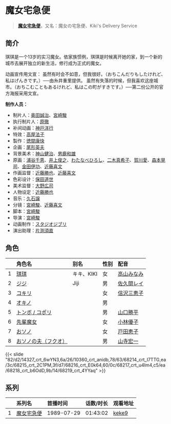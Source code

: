 # 魔女宅急便


> <u>**[魔女宅急便](https://bgm.tv/subject/305)**</u>，又名：魔女の宅急便、Kiki's Delivery Service

## 简介

琪琪是一个13岁的实习魔女。依家族惯例，琪琪是时候离开她的家，到一个新的城市去展开独立的新生活，修行成为正式的魔女。

动画宣传用文宣：
虽然有时会不如意，但我很好。（おちこんだりもしたけれど、私はげんきです。）──由糸井重里提供。
虽然有失落的时候，但我喜欢这座城市。（おちこむこともあるけれど、私はこの町がすきです。）──第二份公开的官方海报采用文宣。

**制作人员：**
- 制片人：[奥田誠治](https://bgm.tv/person/19591)、[宮崎駿](https://bgm.tv/person/1040)
- 执行制片人：[原徹](https://bgm.tv/person/1877)
- 补间动画：[神戸洋行](https://bgm.tv/person/3678)
- 特效：[高屋法子](https://bgm.tv/person/33204)
- 製作：[徳間康快](https://bgm.tv/person/2117)
- 企画：[尾形英夫](https://bgm.tv/person/1397)
- 背景美术：[神山健治](https://bgm.tv/person/660)、[男鹿和雄](https://bgm.tv/person/11681)
- 原画：[浦谷千恵](https://bgm.tv/person/20392)、[井上俊之](https://bgm.tv/person/2177)、[わたなべひろし](https://bgm.tv/person/329)、[二木真希子](https://bgm.tv/person/11680)、[賀川愛](https://bgm.tv/person/2068)、[森本晃司](https://bgm.tv/person/2301)、[金田伊功](https://bgm.tv/person/2653)、[近藤喜文](https://bgm.tv/person/1509)
- 作画监督：[近藤勝也](https://bgm.tv/person/2109)、[近藤喜文](https://bgm.tv/person/1509)
- 色彩设计：[保田道世](https://bgm.tv/person/1510)
- 美术监督：[大野広司](https://bgm.tv/person/14773)
- 人物设定：[近藤勝也](https://bgm.tv/person/2109)
- 音乐：[久石譲](https://bgm.tv/person/1638)
- 分镜：[宮崎駿](https://bgm.tv/person/1040)、[近藤喜文](https://bgm.tv/person/1509)
- 脚本：[宮崎駿](https://bgm.tv/person/1040)
- 导演：[宮崎駿](https://bgm.tv/person/1040)
- 动画制作：[スタジオジブリ](https://bgm.tv/person/2216)
- 演出助理：[片渕須直](https://bgm.tv/person/2305)

## 角色

|     |   角色名   |   别名  | 性别 |  配音  |
|:--- |:------  |:----      |:---  |:--   |
| 1 | [琪琪](https://bgm.tv/character/14327) | キキ、KIKI | 女 | [高山みなみ](https://bgm.tv/person/3933) |
| 2 | [ジジ](https://bgm.tv/character/10360) | Jiji | 男 | [佐久間レイ](https://bgm.tv/person/3885) |
| 3 | [コキリ](https://bgm.tv/character/68214) |  | 女 | [信沢三恵子](https://bgm.tv/person/33956) |
| 4 | [オキノ](https://bgm.tv/character/68215) |  | 男 |  |
| 5 | [トンボ / コポリ](https://bgm.tv/character/68216) |  | 男 | [山口勝平](https://bgm.tv/person/3900) |
| 6 | [先輩魔女](https://bgm.tv/character/68217) |  | 女 | [小林優子](https://bgm.tv/person/4207) |
| 7 | [おソノ](https://bgm.tv/character/68218) |  | 女 | [戸田恵子](https://bgm.tv/person/4447) |
| 8 | [おソノの夫（フクオ）](https://bgm.tv/character/68219) |  | 男 | [山寺宏一](https://bgm.tv/person/3914) |

{{< slide "82/d2/14327_crt_6wYN3,6a/26/10360_crt_anidb,78/63/68214_crt_I7TTG,ea/3c/68215_crt_2C1PM,3f/d7/68216_crt_E0k64,60/0c/68217_crt_u4Im4,c5/ea/68218_crt_b6OdD,9b/14/68219_crt_4YYaq" >}}

## 系列

|     | 系列名   | 首播时间       | 话数/时长    | 观看地址                                                     |
| :-- | :---- | :--------- | :------- | :------------------------------------------------------- |
| 1   |[魔女宅急便](https://bgm.tv/subject/305)| 1989-07-29 | 01:43:02 | [keke9](https://www.keke9.app/play/179204-4-210450.html) |



